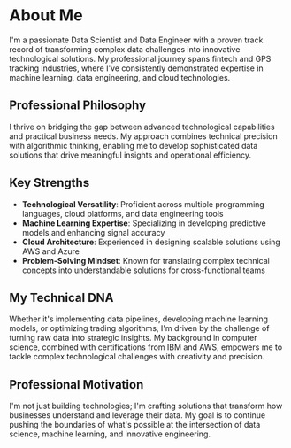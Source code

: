 # About Me

I'm a passionate Data Scientist and Data Engineer with a proven track record of transforming complex data challenges into innovative technological solutions. My professional journey spans fintech and GPS tracking industries, where I've consistently demonstrated expertise in machine learning, data engineering, and cloud technologies.

## Professional Philosophy

I thrive on bridging the gap between advanced technological capabilities and practical business needs. My approach combines technical precision with algorithmic thinking, enabling me to develop sophisticated data solutions that drive meaningful insights and operational efficiency.

## Key Strengths

- **Technological Versatility**: Proficient across multiple programming languages, cloud platforms, and data engineering tools
- **Machine Learning Expertise**: Specializing in developing predictive models and enhancing signal accuracy
- **Cloud Architecture**: Experienced in designing scalable solutions using AWS and Azure
- **Problem-Solving Mindset**: Known for translating complex technical concepts into understandable solutions for cross-functional teams

## My Technical DNA

Whether it's implementing data pipelines, developing machine learning models, or optimizing trading algorithms, I'm driven by the challenge of turning raw data into strategic insights. My background in computer science, combined with certifications from IBM and AWS, empowers me to tackle complex technological challenges with creativity and precision.

## Professional Motivation

I'm not just building technologies; I'm crafting solutions that transform how businesses understand and leverage their data. My goal is to continue pushing the boundaries of what's possible at the intersection of data science, machine learning, and innovative engineering.

